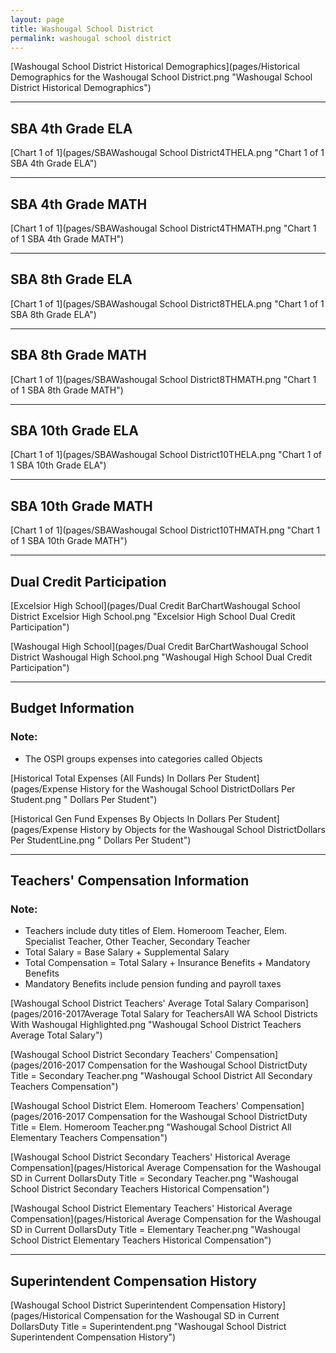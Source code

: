 ```yaml
---
layout: page
title: Washougal School District
permalink: washougal school district
---
```



[Washougal School District Historical Demographics](pages/Historical Demographics for the Washougal School District.png "Washougal School District Historical Demographics")

___

## SBA 4th Grade ELA

[Chart 1 of 1](pages/SBAWashougal School District4THELA.png "Chart 1 of 1 SBA 4th Grade ELA")


___

## SBA 4th Grade MATH

[Chart 1 of 1](pages/SBAWashougal School District4THMATH.png "Chart 1 of 1 SBA 4th Grade MATH")


___

## SBA 8th Grade ELA

[Chart 1 of 1](pages/SBAWashougal School District8THELA.png "Chart 1 of 1 SBA 8th Grade ELA")


___

## SBA 8th Grade MATH

[Chart 1 of 1](pages/SBAWashougal School District8THMATH.png "Chart 1 of 1 SBA 8th Grade MATH")


___

## SBA 10th Grade ELA

[Chart 1 of 1](pages/SBAWashougal School District10THELA.png "Chart 1 of 1 SBA 10th Grade ELA")


___

## SBA 10th Grade MATH

[Chart 1 of 1](pages/SBAWashougal School District10THMATH.png "Chart 1 of 1 SBA 10th Grade MATH")


___

## Dual Credit Participation

[Excelsior High School](pages/Dual Credit BarChartWashougal School District Excelsior High School.png "Excelsior High School Dual Credit Participation")

[Washougal High School](pages/Dual Credit BarChartWashougal School District Washougal High School.png "Washougal High School Dual Credit Participation")


___

## Budget Information
### Note:
- The OSPI groups expenses into categories called Objects

[Historical Total Expenses (All Funds) In Dollars Per Student](pages/Expense History for the Washougal School DistrictDollars Per Student.png " Dollars Per Student")

[Historical Gen Fund Expenses By Objects In Dollars Per Student](pages/Expense History by Objects for the Washougal School DistrictDollars Per StudentLine.png " Dollars Per Student")


___

## Teachers' Compensation Information
### Note:
- Teachers include duty titles of Elem. Homeroom Teacher, Elem. Specialist Teacher, Other Teacher, Secondary Teacher
- Total Salary = Base Salary + Supplemental Salary
- Total Compensation = Total Salary + Insurance Benefits + Mandatory Benefits
- Mandatory Benefits include pension funding and payroll taxes

[Washougal School District Teachers' Average Total Salary Comparison](pages/2016-2017Average Total Salary for TeachersAll WA School Districts With Washougal Highlighted.png "Washougal School District Teachers Average Total Salary")

[Washougal School District Secondary Teachers' Compensation](pages/2016-2017 Compensation for the Washougal School DistrictDuty Title = Secondary Teacher.png "Washougal School District All Secondary Teachers Compensation")

[Washougal School District Elem. Homeroom Teachers' Compensation](pages/2016-2017 Compensation for the Washougal School DistrictDuty Title = Elem. Homeroom Teacher.png "Washougal School District All Elementary Teachers Compensation")

[Washougal School District Secondary Teachers' Historical Average Compensation](pages/Historical Average Compensation for the Washougal SD in Current DollarsDuty Title = Secondary Teacher.png "Washougal School District Secondary Teachers Historical Compensation")

[Washougal School District Elementary Teachers' Historical Average Compensation](pages/Historical Average Compensation for the Washougal SD in Current DollarsDuty Title = Elementary Teacher.png "Washougal School District Elementary Teachers Historical Compensation")


___

## Superintendent Compensation History

[Washougal School District Superintendent Compensation History](pages/Historical Compensation for the Washougal SD in Current DollarsDuty Title = Superintendent.png "Washougal School District Superintendent Compensation History")

